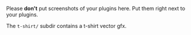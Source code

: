 Please **don't** put screenshots of your plugins here. 
Put them right next to your plugins.

The `t-shirt/` subdir contains a t-shirt vector gfx.
